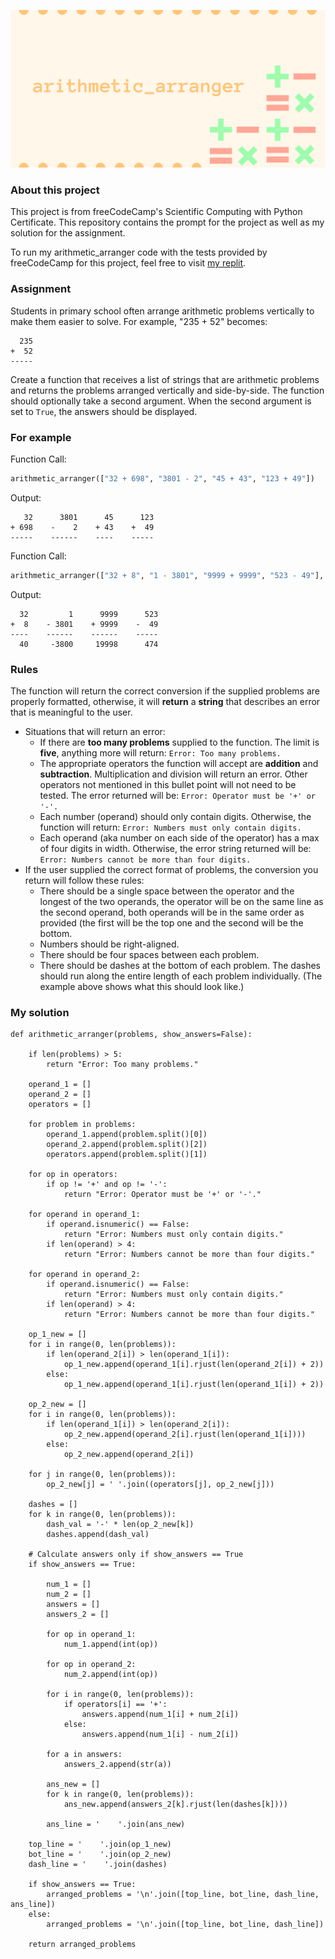 ![](ArithmeticFormatterCover.png)

### About this project

This project is from freeCodeCamp's Scientific Computing with Python Certificate. This repository contains the prompt for the project as well as my solution for the assignment. 

To run my arithmetic_arranger code with the tests provided by freeCodeCamp for this project, feel free to visit [my replit](https://replit.com/@NataliaRosado1/arithmetic-formatter).


### Assignment

Students in primary school often arrange arithmetic problems vertically to make them easier to solve. For example, "235 + 52" becomes:
```
  235
+  52
-----
```

Create a function that receives a list of strings that are arithmetic problems and returns the problems arranged vertically and side-by-side. The function should optionally take a second argument. When the second argument is set to `True`, the answers should be displayed.

### For example

Function Call:
```py
arithmetic_arranger(["32 + 698", "3801 - 2", "45 + 43", "123 + 49"])
```

Output:
```
   32      3801      45      123
+ 698    -    2    + 43    +  49
-----    ------    ----    -----
```

Function Call:
```py
arithmetic_arranger(["32 + 8", "1 - 3801", "9999 + 9999", "523 - 49"], True)
```

Output:
```
  32         1      9999      523
+  8    - 3801    + 9999    -  49
----    ------    ------    -----
  40     -3800     19998      474
```

### Rules

The function will return the correct conversion if the supplied problems are properly formatted, otherwise, it will **return** a **string** that describes an error that is meaningful to the user.


* Situations that will return an error:
  * If there are **too many problems** supplied to the function. The limit is **five**, anything more will return:
    `Error: Too many problems.`
  * The appropriate operators the function will accept are **addition** and **subtraction**. Multiplication and division will return an error. Other operators not mentioned in this bullet point will not need to be tested. The error returned will be:
    `Error: Operator must be '+' or '-'.`
  * Each number (operand) should only contain digits. Otherwise, the function will return:
    `Error: Numbers must only contain digits.`
  * Each operand (aka number on each side of the operator) has a max of four digits in width. Otherwise, the error string returned will be:
    `Error: Numbers cannot be more than four digits.`
*  If the user supplied the correct format of problems, the conversion you return will follow these rules:
    * There should be a single space between the operator and the longest of the two operands, the operator will be on the same line as the second operand, both operands will be in the same order as provided (the first will be the top one and the second will be the bottom.
    * Numbers should be right-aligned.
    * There should be four spaces between each problem.
    * There should be dashes at the bottom of each problem. The dashes should run along the entire length of each problem individually. (The example above shows what this should look like.)

### My solution

```
def arithmetic_arranger(problems, show_answers=False):
    
    if len(problems) > 5:
        return "Error: Too many problems."
    
    operand_1 = []
    operand_2 = []
    operators = []
    
    for problem in problems:
        operand_1.append(problem.split()[0])
        operand_2.append(problem.split()[2])
        operators.append(problem.split()[1])
        
    for op in operators:
        if op != '+' and op != '-':
            return "Error: Operator must be '+' or '-'."
        
    for operand in operand_1:
        if operand.isnumeric() == False:
            return "Error: Numbers must only contain digits."
        if len(operand) > 4:
            return "Error: Numbers cannot be more than four digits."
        
    for operand in operand_2:
        if operand.isnumeric() == False:
            return "Error: Numbers must only contain digits."  
        if len(operand) > 4:
            return "Error: Numbers cannot be more than four digits."
      
    op_1_new = []
    for i in range(0, len(problems)):
        if len(operand_2[i]) > len(operand_1[i]):
            op_1_new.append(operand_1[i].rjust(len(operand_2[i]) + 2))
        else:
            op_1_new.append(operand_1[i].rjust(len(operand_1[i]) + 2))
            
    op_2_new = []
    for i in range(0, len(problems)):
        if len(operand_1[i]) > len(operand_2[i]):
            op_2_new.append(operand_2[i].rjust(len(operand_1[i])))
        else:
            op_2_new.append(operand_2[i]) 
            
    for j in range(0, len(problems)):
        op_2_new[j] = ' '.join((operators[j], op_2_new[j]))
    
    dashes = []
    for k in range(0, len(problems)):
        dash_val = '-' * len(op_2_new[k])
        dashes.append(dash_val)
        
    # Calculate answers only if show_answers == True
    if show_answers == True:
        
        num_1 = []
        num_2 = []
        answers = []
        answers_2 = []
        
        for op in operand_1:
            num_1.append(int(op))
            
        for op in operand_2:
            num_2.append(int(op))
        
        for i in range(0, len(problems)):
            if operators[i] == '+':
                answers.append(num_1[i] + num_2[i])
            else:
                answers.append(num_1[i] - num_2[i])
                
        for a in answers:
            answers_2.append(str(a))
                
        ans_new = []
        for k in range(0, len(problems)):   
            ans_new.append(answers_2[k].rjust(len(dashes[k])))
        
        ans_line = '    '.join(ans_new)
    
    top_line = '    '.join(op_1_new)
    bot_line = '    '.join(op_2_new)
    dash_line = '    '.join(dashes)
    
    if show_answers == True:
        arranged_problems = '\n'.join([top_line, bot_line, dash_line, ans_line])
    else:
        arranged_problems = '\n'.join([top_line, bot_line, dash_line])
        
    return arranged_problems
    

